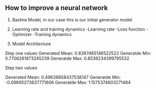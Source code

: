 ## How to improve a neural network

1. Basline Model, in our case this is our initial generator model
2. Learning rate and training dynamics
    -Learning rate
    -Loss function
    -Optimizer
    -Training dynamics

3. Model Architecture


Step one values 
Generated Mean: 0.8387485146522522
Generatde Min: 0.7706261873245239
Generatde Max: 0.8539234399795532

Step two values

Generated Mean: 0.49638858437538147
Generatde Min: -0.09695273637771606
Generatde Max: 1.1575374603271484